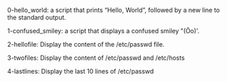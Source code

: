 0-hello_world: a script that prints “Hello, World”, followed by a new line to the standard output.

1-confused_smiley: a script that displays a confused smiley "(Ôo)'.

2-hellofile: Display the content of the /etc/passwd file.

3-twofiles: Display the content of /etc/passwd and /etc/hosts

4-lastlines: Display the last 10 lines of /etc/passwd


